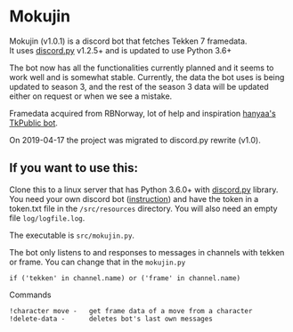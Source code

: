 # Mokujin

Mokujin (v1.0.1) is a discord bot that fetches Tekken 7 framedata.  
It uses [discord.py](https://github.com/Rapptz/discord.py) v1.2.5+ and is updated to use Python 3.6+

The bot now has all the functionalities currently planned and it seems to work well and is somewhat stable. Currently, the data the bot uses is being updated to season 3, and the rest of the season 3 data will be updated either on request or when we see a mistake.

Framedata acquired from RBNorway, lot of help and inspiration [hanyaa's TkPublic bot](https://github.com/hanyaah/TkPublic).

On 2019-04-17 the project was migrated to discord.py rewrite (v1.0). 

## If you want to use this:

Clone this to a linux server that has Python 3.6.0+ with [discord.py](https://github.com/Rapptz/discord.py) library.
You need your own discord bot ([instruction](https://github.com/reactiflux/discord-irc/wiki/Creating-a-discord-bot-&-getting-a-token)) and have the token in a token.txt file in the `/src/resources` directory.
You will also need an empty file `log/logfile.log`.

The executable is `src/mokujin.py`.

The bot only listens to and responses to messages in channels with tekken or frame. You can change that in the `mokujin.py`
```
if ('tekken' in channel.name) or ('frame' in channel.name)
```

Commands
```
!character move -   get frame data of a move from a character
!delete-data -      deletes bot's last own messages
```
